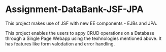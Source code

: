 # Assignment-DataBank-JSF-JPA

This project makes use of JSF with new EE components - EJBs and JPA.

This project enables the users to appy CRUD operations on a Database through a Single Page Webapp using the texhnologies mentioned above. It has features like form valodation and error handling.
